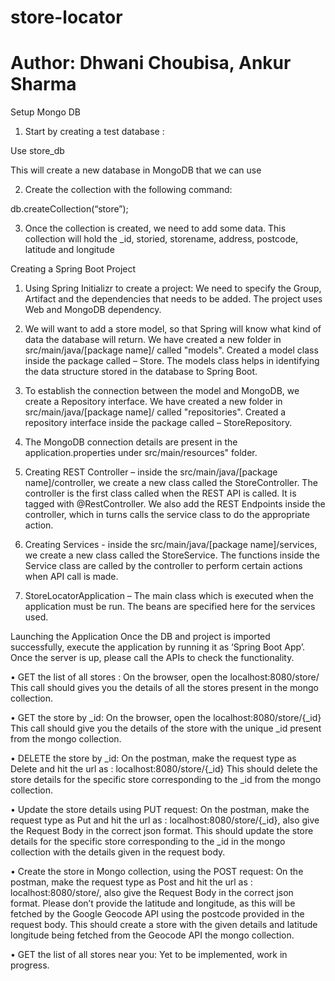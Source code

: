 # store-locator
# Author: Dhwani Choubisa, Ankur Sharma

Setup Mongo DB

1.	Start by creating a test database : 

Use store_db

This will create a new database in MongoDB that we can use

2.	Create the collection with the following command:

db.createCollection(“store”);

3.	Once the collection is created, we need to add some data. This collection will hold the _id, storied, storename, address, postcode, latitude and longitude

Creating a Spring Boot Project 

1.	Using Spring Initializr to create a project:
We need to specify the Group, Artifact and the dependencies that needs to be added. The project uses Web and MongoDB dependency.

2.	We will want to add a store model, so that Spring will know what kind of data the database will return. We have created a new folder in src/main/java/[package name]/ called "models". Created a model class inside the package called – Store. The models class helps in identifying the data structure stored in the database to Spring Boot.

3.	To establish the connection between  the model and MongoDB, we create a Repository interface. We have created a new folder in src/main/java/[package name]/ called "repositories". Created a repository interface inside the package called – StoreRepository. 

4.	The MongoDB connection details are present in the application.properties under src/main/resources" folder.

5.	Creating REST Controller – inside the src/main/java/[package name]/controller, we create a new class called the StoreController. The controller is the first class called when the REST API is called. It is tagged with @RestController. We also add the REST Endpoints inside the controller, which in turns calls the service class to do the appropriate action.

6.	Creating Services - inside the src/main/java/[package name]/services, we create a new class called the StoreService. The functions inside the Service class are called by the controller to perform certain actions when API call is made.

7.	StoreLocatorApplication – The main class which is executed when the application must be run. The beans are specified here for the services used.


Launching the Application
Once the DB and project is imported successfully, execute the application by running it as ‘Spring Boot App’. Once the server is up, please call the APIs to check the functionality.

•	GET the list of all stores :
On the browser, open the localhost:8080/store/
This call should gives you the details of all the stores present in the mongo collection.

•	GET the store by _id:
On the browser, open the localhost:8080/store/{_id}
This call should give you the details of the store with the unique _id present from the mongo collection.

•	DELETE the store by _id:
On the postman, make the request type as Delete and hit the url as : localhost:8080/store/{_id}
This should delete the store details for the specific store corresponding to the _id from the mongo collection.

•	Update the store details using PUT request:
On the postman, make the request type as Put and hit the url as : localhost:8080/store/{_id}, also give the Request Body in the correct json format.
This should update the store details for the specific store corresponding to the _id in the mongo collection with the details given in the request body.

•	Create the store in Mongo collection, using the POST request:
On the postman, make the request type as Post and hit the url as : localhost:8080/store/, also give the Request Body in the correct json format. Please don’t provide the latitude and longitude, as this will be fetched by the Google Geocode API using the postcode provided in the request body.
This should create a store with the given details and latitude longitude being fetched from the Geocode API the mongo collection.

•	GET the list of all stores near you:
Yet to be implemented, work in progress.
